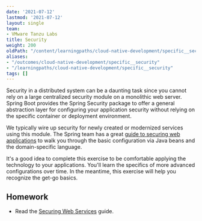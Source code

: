 ```yaml
---
date: '2021-07-12'
lastmod: '2021-07-12'
layout: single
team:
- VMware Tanzu Labs
title: Security
weight: 200
oldPath: "/content/learningpaths/cloud-native-development/specific__security.md"
aliases:
- "/outcomes/cloud-native-development/specific__security"
- "/learningpaths/cloud-native-development/specific__security"
tags: []
---
```


Security in a distributed system can be a daunting task since you cannot rely on a large centralized security module on a monolithic web server. Spring Boot provides the Spring Security package to offer a general abstraction layer for configuring your application security without relying on the specific container or deployment environment.

We typically wire up security for newly created or modernized services using this module. The Spring team has a great [guide to securing web applications](https://spring.io/guides/gs/securing-web/) to walk you through the basic configuration via Java beans and the domain-specific language. 

It's a good idea to complete this exercise to be comfortable applying the technology to your applications. You'll learn the specifics of more advanced configurations over time. In the meantime, this exercise will help you recognize the get-go basics.

## Homework

- Read the [Securing Web Services](https://spring.io/guides/gs/securing-web/) guide.